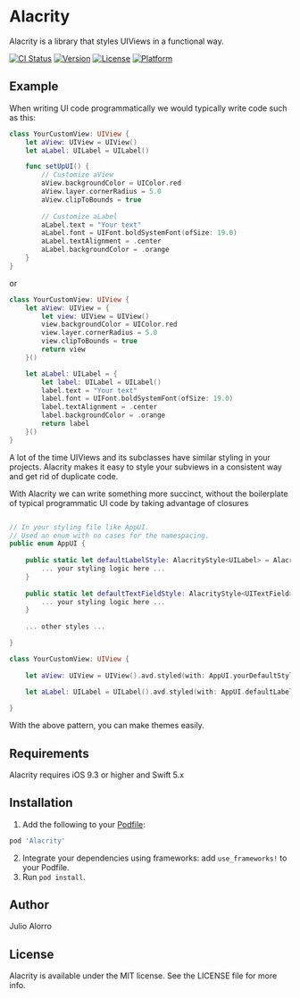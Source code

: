 # Alacrity
Alacrity is a library that styles UIViews in a functional way.

[![CI Status](http://img.shields.io/travis/hooliooo/Alacrity.svg?style=flat)](https://travis-ci.org/hooliooo/Alacrity)
[![Version](https://img.shields.io/cocoapods/v/Alacrity.svg?style=flat)](http://cocoapods.org/pods/Alacrity)
[![License](https://img.shields.io/cocoapods/l/Alacrity.svg?style=flat)](http://cocoapods.org/pods/Alacrity)
[![Platform](https://img.shields.io/cocoapods/p/Alacrity.svg?style=flat)](http://cocoapods.org/pods/Alacrity)

## Example

When writing UI code programmatically we would typically write code such as this:

```swift
class YourCustomView: UIView {
    let aView: UIView = UIView()
    let aLabel: UILabel = UILabel()

    func setUpUI() {
        // Customize aView
        aView.backgroundColor = UIColor.red
        aView.layer.cornerRadius = 5.0
        aView.clipToBounds = true
        
        // Customize aLabel
        aLabel.text = "Your text"
        aLabel.font = UIFont.boldSystemFont(ofSize: 19.0)
        aLabel.textAlignment = .center
        aLabel.backgroundColor = .orange
    }
}
```

or

```swift
class YourCustomView: UIView {
    let aView: UIView = {
        let view: UIView = UIView()
        view.backgroundColor = UIColor.red
        view.layer.cornerRadius = 5.0
        view.clipToBounds = true
        return view
    }()

    let aLabel: UILabel = {
        let label: UILabel = UILabel()
        label.text = "Your text"
        label.font = UIFont.boldSystemFont(ofSize: 19.0)
        label.textAlignment = .center
        label.backgroundColor = .orange
        return label
    }()
}
```

A lot of the time UIViews and its subclasses have similar styling in your projects. Alacrity makes it easy to style your subviews in a consistent way and get rid
of duplicate code.

With Alacrity we can write something more succinct, without the boilerplate of typical programmatic UI code by taking advantage of closures

```swift

// In your styling file like AppUI.
// Used an enum with no cases for the namespacing.
public enum AppUI {
    
    public static let defaultLabelStyle: AlacrityStyle<UILabel> = AlacrityStyle<UILabel> {
        ... your styling logic here ...
    }
    
    public static let defaultTextFieldStyle: AlacrityStyle<UITextField> = AlacrityStyle<UITextField> {
        ... your styling logic here ...
    }
    
    ... other styles ...

}

class YourCustomView: UIView {
    
    let aView: UIView = UIView().avd.styled(with: AppUI.yourDefaultStyle)

    let aLabel: UILabel = UILabel().avd.styled(with: AppUI.defaultLabelStyle)
    
}
```

With the above pattern, you can make themes easily.

## Requirements
Alacrity requires iOS 9.3 or higher and Swift 5.x

## Installation

1. Add the following to your [Podfile](http://guides.cocoapods.org/using/the-podfile.html):

```ruby
pod 'Alacrity'
```
2. Integrate your dependencies using frameworks: add `use_frameworks!` to your Podfile. 
3. Run `pod install`.

## Author

Julio Alorro

## License

Alacrity is available under the MIT license. See the LICENSE file for more info.
